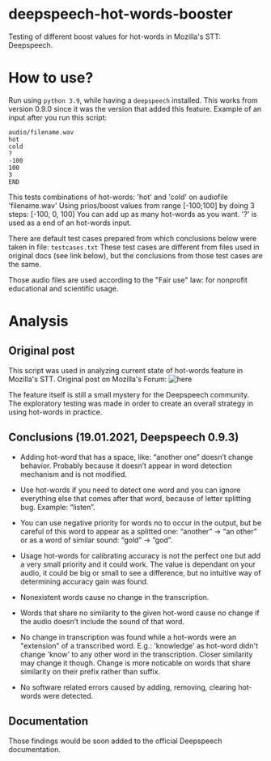 # deepspeech-hot-words-booster
Testing of different boost values for hot-words in Mozilla's STT: Deepspeech.

# How to use?
Run using `python 3.9`, while having a `deepspeech` installed. This works from version 0.9.0 since it was the version that added this feature.
Example of an input after you run this script:
```
audio/filename.wav
hot
cold
?
-100
100
3
END
```
This tests combinations of hot-words: 'hot' and 'cold' on audiofile 'filename.wav'
Using prios/boost values from range [-100;100] by doing 3 steps: [-100, 0, 100]
You can add up as many hot-words as you want. '?' is used as a end of an hot-words input.

There are default test cases prepared from which conclusions below were taken in file: `testcases.txt`
These test cases are different from files used in original docs (see link below), but the conclusions from those test cases are the same.

Those audio files are used according to the "Fair use" law: for nonprofit educational and scientific usage.

# Analysis

## Original post

This script was used in analyzing current state of hot-words feature in Mozilla's STT. 
Original post on Mozilla's Forum: ![here](https://discourse.mozilla.org/t/practical-tests-of-hot-word-feature-and-default-models-accuracy/73855/4)

The feature itself is still a small mystery for the Deepspeech community. The exploratory testing was made in order to create an overall strategy in using hot-words in practice.

## Conclusions (19.01.2021, Deepspeech 0.9.3)

- Adding hot-word that has a space, like: “another one” doesn’t change behavior. Probably because it doesn’t appear in word detection mechanism and is not modified.

- Use hot-words if you need to detect one word and you can ignore everything else that comes after that word, because of letter splitting bug. Example: “listen”.

- You can use negative priority for words no to occur in the output, but be careful of this word to appear as a splitted one: “another” -> “an other” or as a word of similar sound: “gold” -> ”god”.

- Usage hot-words for calibrating accuracy is not the perfect one but add a very small priority and it could work. The value is dependant on your audio, it could be big or small to see a difference, but no intuitive way of determining accuracy gain was found.

- Nonexistent words cause no change in the transcription.

- Words that share no similarity to the given hot-word cause no change if the audio doesn’t include the sound of that word. 

- No change in transcription was found while a hot-words were an "extension" of a transcribed word. E.g.: 'knowledge' as hot-word didn't change 'know' to any other word in the transcription. Closer similarity may change it though. Change is more noticable on words that share similarity on their prefix rather than suffix.

- No software related errors caused by adding, removing, clearing hot-words were detected.

## Documentation

Those findings would be soon added to the official Deepspeech documentation.


